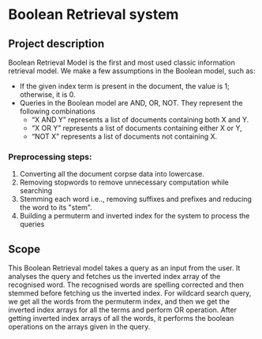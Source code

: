 # Boolean Retrieval system

## Project description
Boolean Retrieval Model is the first and most used classic information retrieval model. We make a few assumptions in the Boolean model, such as:
- If the given index term is present in the document, the value is 1; otherwise,
it is 0.
- Queries in the Boolean model are AND, OR, NOT. They represent the
following combinations
    - “X AND Y” represents a list of documents containing both X and Y.
    - “X OR Y” represents a list of documents containing either X or Y,
    - “NOT X” represents a list of documents not containing X.

### Preprocessing steps:
1. Converting all the document corpse data into lowercase.
2. Removing stopwords to remove unnecessary computation while searching
3. Stemming each word i.e.., removing suffixes and prefixes and reducing the word to its  "stem".
4. Building a permuterm and inverted index for the system to process the queries

## Scope
This Boolean Retrieval model takes a query as an input from the user. It analyses the query and fetches us the inverted index array of the recognised word. The recognised words are spelling corrected and then stemmed before fetching us the inverted index. For wildcard search query, we get all the words from the permuterm index, and then we get the
inverted index arrays for all the terms and perform OR operation. After getting inverted index arrays of all the words, it performs the boolean operations on the arrays given in the query.


